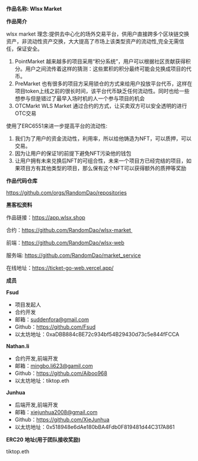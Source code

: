 **作品名称: Wlsx Market**

**作品简介**

wlsx market 理念:提供去中心化的场外交易平台，供用户直接跨多个区块链交换资产，非流动性资产交换，大大提高了市场上该类型资产的流动性,完全无需信任，保证安全。
1. PointMarket 越来越多的项目采用“积分系统”，用户可以根据社区贡献获得积分。用户之间流传着这样的猜测：这些累积的积分最终可能会兑换成项目的代币。
2. PreMarket 也有很多的项目方采用锁仓的方式来给用户投放平台代币，这样在项目token上线之前的很长时间，该平台代币缺乏任何流动性。同时也给一些想参与但是错过了最早入场时机的人一个参与项目的机会
3. OTCMarkt WLS Market 通过合约的方式，让买卖双方可以安全透明的进行OTC交易

使用了ERC6551来进一步提高平台的流动性:
1. 我们为了用户的资金流动性，利用率，所以给他铸造为NFT，可以质押，可以交易。
2. 因为让用户的保证1的前提下避免NFT污染他的钱包
3. 让用户拥有未来兑换后NFT的可组合性，未来一个项目方已经完结的项目，如果项目方有其他类型的项目，那么保有这个NFT可以获得额外的质押等奖励

**作品代码仓库**

https://github.com/orgs/RandomDao/repositories

**黑客松资料**

作品链接：https://app.wlsx.shop

合约：https://github.com/RandomDao/wlsx-market 

前端：https://github.com/RandomDao/wlsx-web

服务端: https://github.com/RandomDao/market_service

在线地址：https://ticket-go-web.vercel.app/


**成员**

**Fsud**

- 项目发起人
- 合约开发
- 邮箱：suddenfora@gmail.com
- Github：https://github.com/Fsud
- 以太坊地址：0xaDBB884cBE72c934bf54B29430d73c5e844fFCCA

**Nathan.li**

- 合约开发,前端开发
- 邮箱：mingbo.li623@gamil.com
- Github：https://github.com/Aiboo968
- 以太坊地址：tiktop.eth

**Junhua**

- 后端开发,前端开发
- 邮箱：xiejunhua2008@gmail.com
- Github：https://github.com/XieJunhua
- 以太坊地址：0x518948e6dAe180bBA4Fdb0F819481d44C317A861

**ERC20 地址(用于团队接收奖励)**

tiktop.eth
